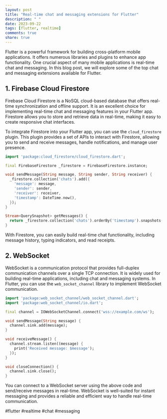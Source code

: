 ```yaml
---
layout: post
title: "Real-time chat and messaging extensions for Flutter"
description: " "
date: 2023-09-22
tags: [flutter, realtime]
comments: true
share: true
---
```


Flutter is a powerful framework for building cross-platform mobile applications. It offers numerous libraries and plugins to enhance app functionality. One crucial aspect of many mobile applications is real-time chat and messaging. In this blog post, we will explore some of the top chat and messaging extensions available for Flutter.

## 1. Firebase Cloud Firestore

Firebase Cloud Firestore is a NoSQL cloud-based database that offers real-time synchronization and offline support. It is an excellent choice for implementing real-time chat and messaging features in your Flutter app. Firestore allows you to store and retrieve data in real-time, making it easy to create responsive chat interfaces.

To integrate Firestore into your Flutter app, you can use the `cloud_firestore` plugin. This plugin provides a set of APIs to interact with Firestore, allowing you to send and receive messages, handle notifications, and manage user presence.

```dart
import 'package:cloud_firestore/cloud_firestore.dart';

final FirebaseFirestore _firestore = FirebaseFirestore.instance;

void sendMessage(String message, String sender, String receiver) {
  _firestore.collection('chats').add({
    'message': message,
    'sender': sender,
    'receiver': receiver,
    'timestamp': DateTime.now(),
  });
}

Stream<QuerySnapshot> getMessages() {
  return _firestore.collection('chats').orderBy('timestamp').snapshots();
}
```

With Firestore, you can easily build real-time chat functionality, including message history, typing indicators, and read receipts.

## 2. WebSocket

WebSocket is a communication protocol that provides full-duplex communication channels over a single TCP connection. It is widely used for building real-time applications, including chat and messaging systems. In Flutter, you can use the `web_socket_channel` library to implement WebSocket communication.

```dart
import 'package:web_socket_channel/web_socket_channel.dart';
import 'package:web_socket_channel/io.dart';

final channel = IOWebSocketChannel.connect('wss://example.com/ws');

void sendMessage(String message) {
  channel.sink.add(message);
}

void receiveMessage() {
  channel.stream.listen((message) {
    print('Received message: $message');
  });
}

void closeConnection() {
  channel.sink.close();
}
```

You can connect to a WebSocket server using the above code and send/receive messages in real-time. WebSocket is well-suited for instant messaging and provides a reliable and efficient way to handle real-time communication.

#flutter #realtime #chat #messaging